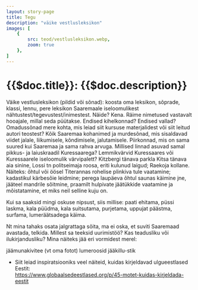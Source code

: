 ```yaml
---
layout: story-page
title: Tegu
description: "väike vestlusleksikon"
images: [
    {
        src: teod/vestlusleksikon.webp,
        zoom: true
    },
]
---
```


# {{$doc.title}}: {{$doc.description}}

Väike vestlusleksikon (pildid või sõnad): koosta oma leksikon, sõprade, klassi, lennu, pere leksikon Saaremaale iseloomulikest nähtustest/tegevustest/inimestest. Näide? Kena. Räime nimetused vastavalt hooajale, millal seda püütakse. Endised kihelkonnad? Endised vallad? Omadussõnad mere kohta, mis leiad siit kursuse materjalidest või siit leitud autori teostest? Kõik Saaremaa kohanimed ja murdesõnad, mis sisaldavad viidet jalale, liikumisele, kõndimisele, jalutamisele. Piirkonnad, mis on sama suured kui Saaremaa ja sama rahva arvuga. Millised linnad asuvad samal pikkus- ja laiuskraadil Kuressaarega? Lemmikvärvid Kuressaares või Kuressaarele iseloomulik värvipalett? Kitzbergi tänava parkla Kitsa tänava aia sinine, Lossi tn politseimaja roosa, eriti kulunud laigud; Raekoja kollane.
Näiteks: õhtul või öösel Titerannas rohelise plinkiva tule vaatamine; kadastikul kärbesõie leidmine; perega laupäeva õhtul saunas käimine jne, jääteel mandrile sõitmine, praamilt hulpivate jäätükkide vaatamine ja mõistatamine, et miks neil selline kuju on.

Kui sa saaksid mingi oskuse nipsust, siis millise: paati ehitama, püssi laskma, kala püüdma, kala suitsutama, purjetama, uppujat päästma, surfama, lumeräätsadega käima.

Nt mina tahaks osata jalgrattaga sõita, ma ei oska, et suviti Saaremaad avastada, telkida.
Millest sa teeksid uurimistöö? Kas teadusliku või ilukirjandusliku?
Mina näiteks jää eri vormidest merel:

jäämunakivitee (vt oma fotot)
lumeroosid
jääkillu-stik



<details-wrapper summary="Lisaks">

- Siit leiad inspiratsiooniks veel näiteid, kuidas kirjeldavad ulgueestlased Eestit: \
https://www.globaalsedeestlased.org/p/45-motet-kuidas-kirjeldada-eestit

</details-wrapper>

